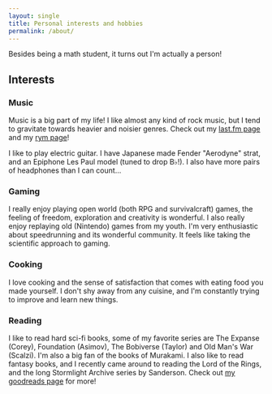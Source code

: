 ```yaml
---
layout: single
title: Personal interests and hobbies
permalink: /about/
---
```


Besides being a math student, it turns out I'm actually a person!

## Interests

### Music

Music is a big part of my life! I like almost any kind of rock music, but I tend to gravitate
towards heavier and noisier genres. Check out my [last.fm page](https://www.last.fm/user/Tilpo)
and my [rym page](https://rateyourmusic.com/~Tilpo)!

I like to play electric guitar. I have Japanese made Fender "Aerodyne" strat, and an Epiphone
Les Paul model (tuned to drop B♭!). I also have more pairs of headphones than I can count...

### Gaming

I really enjoy playing open world (both RPG and survivalcraft) games, the feeling of freedom,
exploration  and creativity is wonderful. I also really enjoy replaying old (Nintendo) games from
my youth. I'm very enthusiastic about speedrunning and its wonderful community. It feels
like taking the scientific approach to gaming.

### Cooking

I love cooking and the sense of satisfaction that comes with eating food you made yourself.
I don't shy away from any cuisine, and I'm constantly trying to improve and learn new things.

### Reading

I like to read hard sci-fi books, some of my favorite series are The Expanse (Corey), Foundation
(Asimov), The Bobiverse (Taylor) and Old Man's War (Scalzi). I'm also a big fan of the books of
Murakami. I also like to read fantasy books, and I recently came around to reading the Lord of the
Rings, and the long Stormlight Archive series by Sanderson. Check out [my goodreads
page](https://www.goodreads.com/user/show/62542056-tilpo) for more!